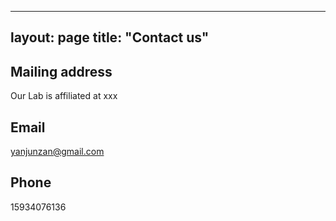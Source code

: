 
---
layout: page
title: "Contact us"
---

## Mailing address
Our Lab is affiliated at xxx
## Email

yanjunzan@gmail.com

## Phone

15934076136
